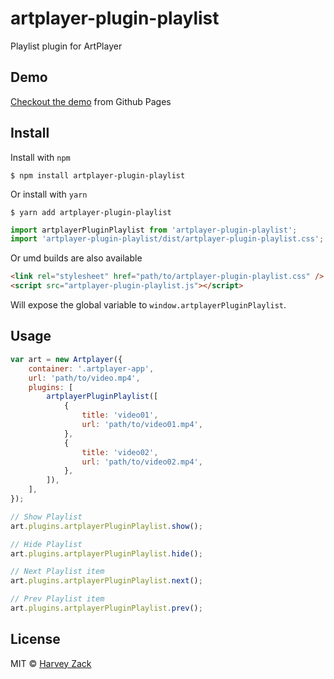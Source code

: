 # artplayer-plugin-playlist

Playlist plugin for ArtPlayer

## Demo

[Checkout the demo](https://artplayer.org/?libs=.%2Funcompiled%2Fartplayer-plugin-playlist.js%0A.%2Funcompiled%2Fartplayer-plugin-playlist.css&example=playlist) from Github Pages

## Install

Install with `npm`

```
$ npm install artplayer-plugin-playlist
```

Or install with `yarn`

```
$ yarn add artplayer-plugin-playlist
```

```js
import artplayerPluginPlaylist from 'artplayer-plugin-playlist';
import 'artplayer-plugin-playlist/dist/artplayer-plugin-playlist.css';
```

Or umd builds are also available

```html
<link rel="stylesheet" href="path/to/artplayer-plugin-playlist.css" />
<script src="artplayer-plugin-playlist.js"></script>
```

Will expose the global variable to `window.artplayerPluginPlaylist`.

## Usage

```js
var art = new Artplayer({
    container: '.artplayer-app',
    url: 'path/to/video.mp4',
    plugins: [
        artplayerPluginPlaylist([
            {
                title: 'video01',
                url: 'path/to/video01.mp4',
            },
            {
                title: 'video02',
                url: 'path/to/video02.mp4',
            },
        ]),
    ],
});

// Show Playlist
art.plugins.artplayerPluginPlaylist.show();

// Hide Playlist
art.plugins.artplayerPluginPlaylist.hide();

// Next Playlist item
art.plugins.artplayerPluginPlaylist.next();

// Prev Playlist item
art.plugins.artplayerPluginPlaylist.prev();
```

## License

MIT © [Harvey Zack](https://sleepy.im/)
